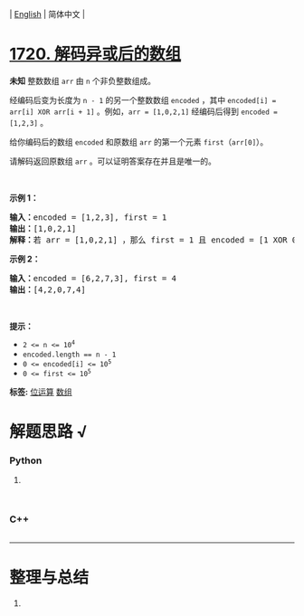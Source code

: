 | [English](README_EN.md) | 简体中文 |

# [1720. 解码异或后的数组](https://leetcode.cn/problems/decode-xored-array)
<p><strong>未知</strong> 整数数组 <code>arr</code> 由 <code>n</code> 个非负整数组成。</p>

<p>经编码后变为长度为 <code>n - 1</code> 的另一个整数数组 <code>encoded</code> ，其中 <code>encoded[i] = arr[i] XOR arr[i + 1]</code> 。例如，<code>arr = [1,0,2,1]</code> 经编码后得到 <code>encoded = [1,2,3]</code> 。</p>

<p>给你编码后的数组 <code>encoded</code> 和原数组 <code>arr</code> 的第一个元素 <code>first</code>（<code>arr[0]</code>）。</p>

<p>请解码返回原数组 <code>arr</code> 。可以证明答案存在并且是唯一的。</p>

<p> </p>

<p><strong>示例 1：</strong></p>

<pre>
<strong>输入：</strong>encoded = [1,2,3], first = 1
<strong>输出：</strong>[1,0,2,1]
<strong>解释：</strong>若 arr = [1,0,2,1] ，那么 first = 1 且 encoded = [1 XOR 0, 0 XOR 2, 2 XOR 1] = [1,2,3]
</pre>

<p><strong>示例 2：</strong></p>

<pre>
<strong>输入：</strong>encoded = [6,2,7,3], first = 4
<strong>输出：</strong>[4,2,0,7,4]
</pre>

<p> </p>

<p><strong>提示：</strong></p>

<ul>
	<li><code>2 <= n <= 10<sup>4</sup></code></li>
	<li><code>encoded.length == n - 1</code></li>
	<li><code>0 <= encoded[i] <= 10<sup>5</sup></code></li>
	<li><code>0 <= first <= 10<sup>5</sup></code></li>
</ul>

**标签:**  [位运算](https://leetcode.cn/tag/bit-manipulation) [数组](https://leetcode.cn/tag/array) 
# 解题思路 √

### Python

1. 

```python

```


```python

```

### C++

```cpp

```

---



# 整理与总结

1. 